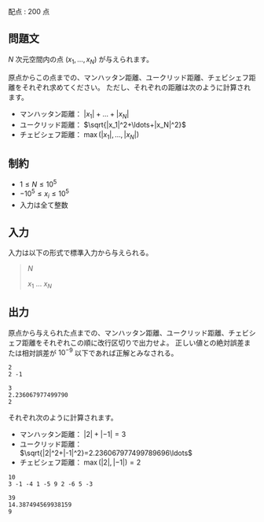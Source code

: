 配点 : $200$ 点

## 問題文

$N$ 次元空間内の点 $(x_1,\ldots,x_N)$ が与えられます。

原点からこの点までの、マンハッタン距離、ユークリッド距離、チェビシェフ距離をそれぞれ求めてください。
ただし、それぞれの距離は次のように計算されます。

- マンハッタン距離： $|x_1|+\ldots+|x_N|$
- ユークリッド距離： $\sqrt{|x_1|^2+\ldots+|x_N|^2}$
- チェビシェフ距離： $\max(|x_1|,\ldots,|x_N|)$

## 制約

- $1 \leq N \leq 10^5$
- $-10^5 \leq x_i \leq 10^5$
- 入力は全て整数

## 入力

入力は以下の形式で標準入力から与えられる。

> $N$
> 
> $x_1$ $\ldots$ $x_N$

## 出力

原点から与えられた点までの、マンハッタン距離、ユークリッド距離、チェビシェフ距離をそれぞれこの順に改行区切りで出力せよ。
正しい値との絶対誤差または相対誤差が $10^{-9}$ 以下であれば正解とみなされる。

```input1
2
2 -1
```

```output1
3
2.236067977499790
2
```

それぞれ次のように計算されます。

- マンハッタン距離： $|2|+|-1|=3$
- ユークリッド距離： $\sqrt{|2|^2+|-1|^2}=2.236067977499789696\ldots$
- チェビシェフ距離： $\max(|2|,|-1|)=2$

```input2
10
3 -1 -4 1 -5 9 2 -6 5 -3
```

```output2
39
14.387494569938159
9
```